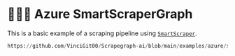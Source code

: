 # 🧑🏻‍💻 Azure SmartScraperGraph

This is a basic example of a scraping pipeline using [`SmartScraper`](/docs/Graphs/smart_scraper_graph).

```python reference title="Azure SmartScraperGraph"
https://github.com/VinciGit00/Scrapegraph-ai/blob/main/examples/azure/smart_scraper_azure_openai.py
```
